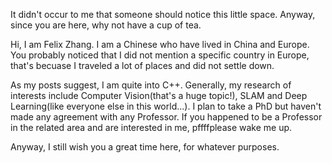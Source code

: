 
It didn't occur to me that someone should notice this little space. Anyway, since you are here, why not have a cup of tea.

Hi, I am Felix Zhang. I am a Chinese who have lived in China and Europe. You probably noticed that I did not mention a specific country in Europe, that's becuase I traveled a lot of places and did not settle down.

As my posts suggest, I am quite into C++. Generally, my research of interests include Computer Vision(that's a huge topic!), SLAM and Deep Learning(like everyone else in this world...). I plan to take a PhD but haven't made any agreement with any Professor. If you happened to be a Professor in the related area and are interested in me,	 pffffplease wake me up.

Anyway, I still wish you a great time here, for whatever purposes. 

